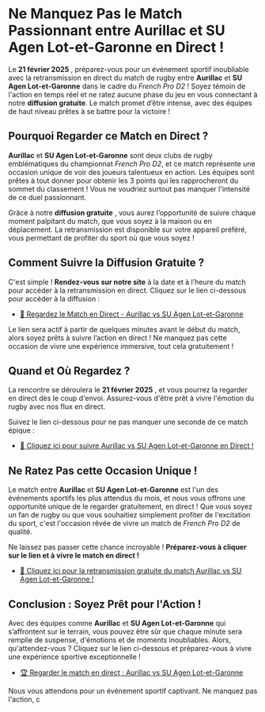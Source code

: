 # Ne Manquez Pas le Match Passionnant entre Aurillac et SU Agen Lot-et-Garonne en Direct !

Le **21 février 2025** , préparez-vous pour un événement sportif inoubliable avec la retransmission en direct du match de rugby entre **Aurillac** et **SU Agen Lot-et-Garonne** dans le cadre du _French Pro D2_ ! Soyez témoin de l'action en temps réel et ne ratez aucune phase du jeu en vous connectant à notre **diffusion gratuite**. Le match promet d’être intense, avec des équipes de haut niveau prêtes à se battre pour la victoire !

## Pourquoi Regarder ce Match en Direct ?

**Aurillac** et **SU Agen Lot-et-Garonne** sont deux clubs de rugby emblématiques du championnat _French Pro D2_, et ce match représente une occasion unique de voir des joueurs talentueux en action. Les équipes sont prêtes à tout donner pour obtenir les 3 points qui les rapprocheront du sommet du classement ! Vous ne voudriez surtout pas manquer l'intensité de ce duel passionnant.

Grâce à notre **diffusion gratuite** , vous aurez l’opportunité de suivre chaque moment palpitant du match, que vous soyez à la maison ou en déplacement. La retransmission est disponible sur votre appareil préféré, vous permettant de profiter du sport où que vous soyez !

## Comment Suivre la Diffusion Gratuite ?

C'est simple ! **Rendez-vous sur notre site** à la date et à l’heure du match pour accéder à la retransmission en direct. Cliquez sur le lien ci-dessous pour accéder à la diffusion :

- [🎥 Regardez le Match en Direct - Aurillac vs SU Agen Lot-et-Garonne](https://tinyurl.com/livestreamfreeo?st=Aurillac+vs+SU+Agen+Lot-et-Garonne&si=gh)

Le lien sera actif à partir de quelques minutes avant le début du match, alors soyez prêts à suivre l’action en direct ! Ne manquez pas cette occasion de vivre une expérience immersive, tout cela gratuitement !

## Quand et Où Regardez ?

La rencontre se déroulera le **21 février 2025** , et vous pourrez la regarder en direct dès le coup d'envoi. Assurez-vous d'être prêt à vivre l'émotion du rugby avec nos flux en direct.

Suivez le lien ci-dessous pour ne pas manquer une seconde de ce match épique :

- [🔴 Cliquez ici pour suivre Aurillac vs SU Agen Lot-et-Garonne en Direct !](https://tinyurl.com/livestreamfreeo?st=Aurillac+vs+SU+Agen+Lot-et-Garonne&si=gh)

## Ne Ratez Pas cette Occasion Unique !

Le match entre **Aurillac** et **SU Agen Lot-et-Garonne** est l'un des événements sportifs les plus attendus du mois, et nous vous offrons une opportunité unique de le regarder gratuitement, en direct ! Que vous soyez un fan de rugby ou que vous souhaitiez simplement profiter de l'excitation du sport, c'est l'occasion rêvée de vivre un match de _French Pro D2_ de qualité.

Ne laissez pas passer cette chance incroyable ! **Préparez-vous à cliquer sur le lien et à vivre le match en direct !**

- [🎉 Cliquez ici pour la retransmission gratuite du match Aurillac vs SU Agen Lot-et-Garonne !](https://tinyurl.com/livestreamfreeo?st=Aurillac+vs+SU+Agen+Lot-et-Garonne&si=gh)

## Conclusion : Soyez Prêt pour l'Action !

Avec des équipes comme **Aurillac** et **SU Agen Lot-et-Garonne** qui s’affrontent sur le terrain, vous pouvez être sûr que chaque minute sera remplie de suspense, d'émotions et de moments inoubliables. Alors, qu'attendez-vous ? Cliquez sur le lien ci-dessous et préparez-vous à vivre une expérience sportive exceptionnelle !

- [🏆 Regarder le match en direct : Aurillac vs SU Agen Lot-et-Garonne](https://tinyurl.com/livestreamfreeo?st=Aurillac+vs+SU+Agen+Lot-et-Garonne&si=gh)

Nous vous attendons pour un événement sportif captivant. Ne manquez pas l'action, c
